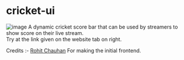 # cricket-ui
![image](https://github.com/SurajBhari/cricket-ui/assets/45149585/6bf29990-ae91-4e05-9a40-52a1a92de69b)
A dynamic cricket score bar that can be used by streamers to show score on their live stream. </br>
Try at the link given on the website tab on right.

Credits :- [Rohit Chauhan](https://github.com/RohitChauhan98) For making the initial frontend.
